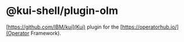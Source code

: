 # @kui-shell/plugin-olm

[https://github.com/IBM/kui](Kui) plugin for the
[https://operatorhub.io/](Operator Framework).
